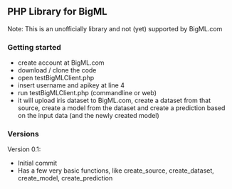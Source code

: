 ## PHP Library for BigML ##

Note: This is an unofficially library and not (yet) supported by BigML.com

### Getting started ###

* create account at BigML.com
* download / clone the code
* open testBigMLClient.php
* insert username and apikey at line 4
* run testBigMLClient.php (commandline or web)
* it will upload iris dataset to BigML.com, create a dataset from that source, create a model from the dataset and create a prediction based on the input data (and the newly created model)

### Versions ###

Version 0.1:

* Initial commit
* Has a few very basic functions, like create_source, create_dataset, create_model, create_prediction
